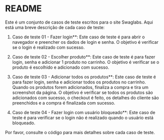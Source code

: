 # README

Este é um conjunto de casos de teste escritos para o site Swaglabs. Aqui está uma breve descrição de cada caso de teste:

1. Caso de teste 01 - Fazer login**: Este caso de teste é para abrir o navegador e preencher os dados de login e senha. O objetivo é verificar se o login é realizado com sucesso.

2. Caso de teste 02 - Escolher produto**: Este caso de teste é para fazer login, senha e adicionar 1 produto no carrinho. O objetivo é verificar se o produto é escolhido e adicionado com sucesso.

3. Caso de teste 03 - Adicionar todos os produtos**: Este caso de teste é para fazer login, senha e adicionar todos os produtos no carrinho. Quando os produtos forem adicionados, finaliza a compra e tira um screenshot da página. O objetivo é verificar se todos os produtos são adicionados com sucesso, o checkout é feito, os detalhes do cliente são preenchidos e a compra é finalizada com sucesso.

4. Caso de teste 04 - Fazer login com usuário bloqueado**: Este caso de teste é para verificar se o login não é realizado quando o usuário está bloqueado.

Por favor, consulte o código para mais detalhes sobre cada caso de teste.
